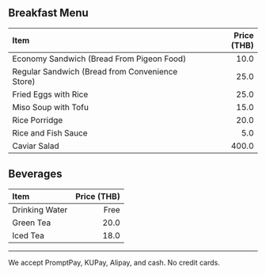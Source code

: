 ## Breakfast Menu

| Item                                            | Price (THB) |
| :---------------------------------------------- | ----------: |
| Economy Sandwich (Bread From Pigeon Food)       |        10.0 |
| Regular Sandwich (Bread from Convenience Store) |        25.0 |
| Fried Eggs with Rice                            |        25.0 |
| Miso Soup with Tofu                             |        15.0 |
| Rice Porridge                                   |        20.0 |
| Rice and Fish Sauce                             |         5.0 |
| Caviar Salad                                    |       400.0 |

## Beverages

| Item           | Price (THB) |
| :------------- | ----------: |
| Drinking Water |        Free |
| Green Tea      |        20.0 |
| Iced Tea       |        18.0 |

---

We accept PromptPay, KUPay, Alipay, and cash. No credit cards.
